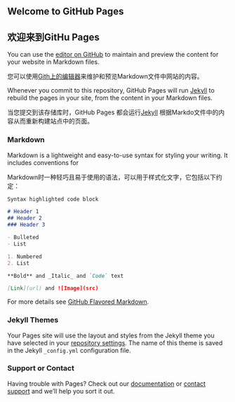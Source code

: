 ## Welcome to GitHub Pages
## 欢迎来到GitHu Pages

You can use the [editor on GitHub](https://github.com/7366348/7366348.github.io/edit/master/README.md) to maintain and preview the content for your website in Markdown files.

您可以使用[Gith上的编辑器](https://github.com/7366348/7366348.github.io/edit/master/README.md)来维护和预览Markdown文件中网站的内容。

Whenever you commit to this repository, GitHub Pages will run [Jekyll](https://jekyllrb.com/) to rebuild the pages in your site, from the content in your Markdown files.

当您提交到该存储库时，GitHub Pages 都会运行[Jekyll](https://jekyllrb.com/)
根据Markdo文件中的内容从而重新构建站点中的页面。

### Markdown

Markdown is a lightweight and easy-to-use syntax for styling your writing. It includes conventions for

Markdown时一种轻巧且易于使用的语法，可以用于样式化文字，它包括以下约定：

```markdown
Syntax highlighted code block

# Header 1
## Header 2
### Header 3

- Bulleted
- List

1. Numbered
2. List

**Bold** and _Italic_ and `Code` text

[Link](url) and ![Image](src)
```

For more details see [GitHub Flavored Markdown](https://guides.github.com/features/mastering-markdown/).

### Jekyll Themes

Your Pages site will use the layout and styles from the Jekyll theme you have selected in your [repository settings](https://github.com/7366348/7366348.github.io/settings). The name of this theme is saved in the Jekyll `_config.yml` configuration file.

### Support or Contact

Having trouble with Pages? Check out our [documentation](https://help.github.com/categories/github-pages-basics/) or [contact support](https://github.com/contact) and we’ll help you sort it out.

### 
